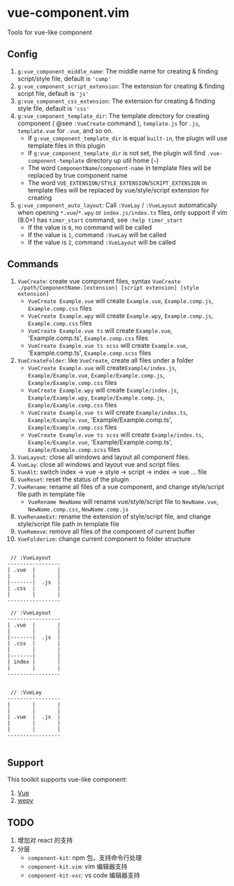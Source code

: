 # vue-component.vim

Tools for vue-like component

## Config

1. `g:vue_component_middle_name`: The middle name for creating & finding script/style file, default is `'comp'`
1. `g:vue_component_script_extension`: The extension for creating & finding script file, default is `'js'`
1. `g:vue_component_css_extension`: The extension for creating & finding style file, default is `'css'`
1. `g:vue_component_template_dir`: The template directory for creating component ( @see `:VueCreate` command ), `template.js` for `.js`, `template.vue` for `.vue`, and so on.
    - If `g:vue_component_template_dir` is equal `built-in`, the plugin will use template files in this plugin
    - If `g:vue_component_template_dir` is not set, the plugin will find `.vue-component-template` directory up util home (`~`)
    - The word `ComponentName`/`component-name` in template files will be replaced by true component name
    - The word `VUE_EXTENSION/STYLE_EXTENSION`/`SCRIPT_EXTENSION` in template files will be replaced by vue/style/script extension for creating
1. `g:vue_component_auto_layout`: Call `:VueLay` / `:VueLayout` automatically when opening `*.vue`/`*.wpy` or `index.js/index.ts` files, only support if vim (8.0+) has `timer_start` command, see `:help timer_start`
    - If the value is `0`, no command will be called
    - If the value is `1`, command `:VueLay` will be called
    - If the value is `2`, command `:VueLayout` will be called

## Commands

1. `VueCreate`: create vue component files, syntax `VueCreate ./path/ComponentName.[extension] [script extension] [style extension]`
    - `VueCreate Example.vue` will create `Example.vue`, `Example.comp.js`, `Example.comp.css` files
    - `VueCreate Example.wpy` will create `Example.wpy`, `Example.comp.js`, `Example.comp.css` files
    - `VueCreate Example.vue ts` will create `Example.vue`, 'Example.comp.ts', `Example.comp.css` files
    - `VueCreate Example.vue ts scss` will create `Example.vue`, 'Example.comp.ts', `Example.comp.scss` files
1. `VueCreateFolder`: like `VueCreate`, create all files under a folder
    - `VueCreate Example.vue` will create`Example/index.js`, `Example/Example.vue`, `Example/Example.comp.js`, `Example/Example.comp.css` files
    - `VueCreate Example.wpy` will create `Example/index.js`, `Example/Example.wpy`, `Example/Example.comp.js`, `Example/Example.comp.css` files
    - `VueCreate Example.vue ts` will create `Example/index.ts`, `Example/Example.vue`, 'Example/Example.comp.ts', `Example/Example.comp.css` files
    - `VueCreate Example.vue ts scss` will create `Example/index.ts`, `Example/Example.vue`, 'Example/Example.comp.ts', `Example/Example.comp.scss` files
1. `VueLayout`: close all windows and layout all component files.
1. `VueLay`: close all windows and layout vue and script files.
1. `VueAlt`: switch index -> vue -> style -> script -> index -> vue ... file
1. `VueReset`: reset the status of the plugin
1. `VueRename`: rename all files of a vue component, and change style/script file path in template file
    - `VueRename NewName` will rename vue/style/script file to `NewName.vue`, `NewName.comp.css`, `NewName.comp.js`
1. `VueRenameExt`: rename the extension of style/script file, and change style/script file path in template file
1. `VueRemove`: remove all files of the component of current buffer
1. `VueFolderize`: change current component to folder structure

```

 // :VueLayout
-----------------
| .vue  |       |
|       |       |
|-------|  .js  |
| .css  |       |
|       |       |
-----------------

 // :VueLayout
-----------------
| .vue  |       |
|       |       |
|-------|  .js  |
| .css  |       |
|       |       |
|-------|       |
| index |       |
|       |       |
-----------------


 // :VueLay
-----------------
|       |       |
|       |       |
| .vue  |  .js  |
|       |       |
|       |       |
-----------------


```

## Support

This toolkit supports vue-like component:

1. [Vue](https://vuejs.org/)
1. [wepy](https://github.com/Tencent/wepy)

## TODO

1. 增加对 react 的支持
1. 分层
    - `component-kit`: npm 包，支持命令行处理
    - `component-kit.vim`: vim 编辑器支持
    - `component-kit-vsc`: vs code 编辑器支持
